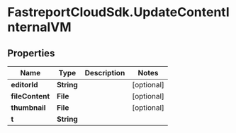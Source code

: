 # FastreportCloudSdk.UpdateContentInternalVM

## Properties

Name | Type | Description | Notes
------------ | ------------- | ------------- | -------------
**editorId** | **String** |  | [optional] 
**fileContent** | **File** |  | [optional] 
**thumbnail** | **File** |  | [optional] 
**t** | **String** |  | 


